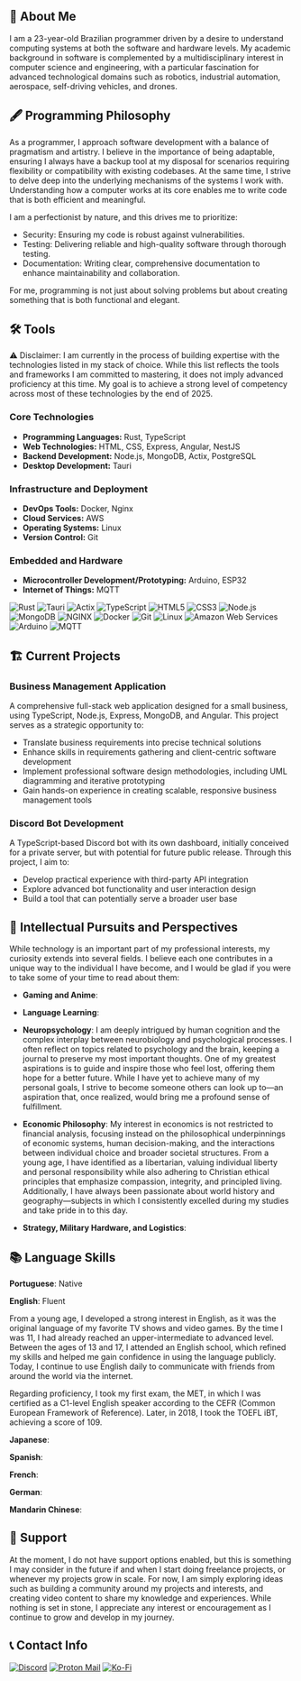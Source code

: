 ## 👤 About Me

I am a 23-year-old Brazilian programmer driven by a desire to understand computing systems at both the software and hardware levels. My academic background in software is complemented by a multidisciplinary interest in computer science and engineering, with a particular fascination for advanced technological domains such as robotics, industrial automation, aerospace, self-driving vehicles, and drones.

## 🖋️ Programming Philosophy

As a programmer, I approach software development with a balance of pragmatism and artistry. I believe in the importance of being adaptable, ensuring I always have a backup tool at my disposal for scenarios requiring flexibility or compatibility with existing codebases. At the same time, I strive to delve deep into the underlying mechanisms of the systems I work with. Understanding how a computer works at its core enables me to write code that is both efficient and meaningful.

I am a perfectionist by nature, and this drives me to prioritize:
- Security: Ensuring my code is robust against vulnerabilities.
- Testing: Delivering reliable and high-quality software through thorough testing.
- Documentation: Writing clear, comprehensive documentation to enhance maintainability and collaboration.

For me, programming is not just about solving problems but about creating something that is both functional and elegant.

## 🛠️ Tools

⚠️ Disclaimer:
I am currently in the process of building expertise with the technologies listed in my stack of choice. While this list reflects the tools and frameworks I am committed to mastering, it does not imply advanced proficiency at this time. My goal is to achieve a strong level of competency across most of these technologies by the end of 2025.

### Core Technologies

- **Programming Languages:** Rust, TypeScript
- **Web Technologies:** HTML, CSS, Express, Angular, NestJS
- **Backend Development:** Node.js, MongoDB, Actix, PostgreSQL
- **Desktop Development:** Tauri

### Infrastructure and Deployment

- **DevOps Tools:** Docker, Nginx
- **Cloud Services:** AWS
- **Operating Systems:** Linux
- **Version Control:** Git

### Embedded and Hardware

- **Microcontroller Development/Prototyping:** Arduino, ESP32
- **Internet of Things:** MQTT

![Rust](https://img.shields.io/static/v1?style=for-the-badge&message=Rust&color=000000&logo=Rust&logoColor=FFFFFF&label=)
![Tauri](https://img.shields.io/static/v1?style=for-the-badge&message=Tauri&color=222222&logo=Tauri&logoColor=24C8D8&label=)
![Actix](https://img.shields.io/static/v1?style=for-the-badge&message=Actix&color=000000&logo=Actix&logoColor=FFFFFF&label=)
![TypeScript](https://img.shields.io/static/v1?style=for-the-badge&message=TypeScript&color=3178C6&logo=TypeScript&logoColor=FFFFFF&label=)
![HTML5](https://img.shields.io/static/v1?style=for-the-badge&message=HTML5&color=E34F26&logo=HTML5&logoColor=FFFFFF&label=)
![CSS3](https://img.shields.io/static/v1?style=for-the-badge&message=CSS3&color=1572B6&logo=CSS3&logoColor=FFFFFF&label=)
![Node.js](https://img.shields.io/static/v1?style=for-the-badge&message=Node.js&color=5FA04E&logo=Node.js&logoColor=FFFFFF&label=)
![MongoDB](https://img.shields.io/static/v1?style=for-the-badge&message=MongoDB&color=47A248&logo=MongoDB&logoColor=FFFFFF&label=)
![NGINX](https://img.shields.io/static/v1?style=for-the-badge&message=NGINX&color=009639&logo=NGINX&logoColor=FFFFFF&label=)
![Docker](https://img.shields.io/static/v1?style=for-the-badge&message=Docker&color=2496ED&logo=Docker&logoColor=FFFFFF&label=)
![Git](https://img.shields.io/static/v1?style=for-the-badge&message=Git&color=F05032&logo=Git&logoColor=FFFFFF&label=)
![Linux](https://img.shields.io/static/v1?style=for-the-badge&message=Linux&color=222222&logo=Linux&logoColor=FCC624&label=)
![Amazon Web Services](https://img.shields.io/static/v1?style=for-the-badge&message=Amazon+Web+Services&color=232F3E&logo=Amazon+Web+Services&logoColor=FFFFFF&label=)
![Arduino](https://img.shields.io/static/v1?style=for-the-badge&message=Arduino&color=00878F&logo=Arduino&logoColor=FFFFFF&label=)
![MQTT](https://img.shields.io/static/v1?style=for-the-badge&message=MQTT&color=660066&logo=MQTT&logoColor=FFFFFF&label=)

## 🏗️ Current Projects

### Business Management Application
A comprehensive full-stack web application designed for a small business, using TypeScript, Node.js, Express, MongoDB, and Angular. This project serves as a strategic opportunity to:
- Translate business requirements into precise technical solutions
- Enhance skills in requirements gathering and client-centric software development
- Implement professional software design methodologies, including UML diagramming and iterative prototyping
- Gain hands-on experience in creating scalable, responsive business management tools

### Discord Bot Development
A TypeScript-based Discord bot with its own dashboard, initially conceived for a private server, but with potential for future public release. Through this project, I aim to:
- Develop practical experience with third-party API integration
- Explore advanced bot functionality and user interaction design
- Build a tool that can potentially serve a broader user base

## 🧠 Intellectual Pursuits and Perspectives

While technology is an important part of my professional interests, my curiosity extends into several fields. I believe each one contributes in a unique way to the individual I have become, and I would be glad if you were to take some of your time to read about them:

- **Gaming and Anime**:

- **Language Learning**:


- **Neuropsychology**: I am deeply intrigued by human cognition and the complex interplay between neurobiology and psychological processes. I often reflect on topics related to psychology and the brain, keeping a journal to preserve my most important thoughts. One of my greatest aspirations is to guide and inspire those who feel lost, offering them hope for a better future. While I have yet to achieve many of my personal goals, I strive to become someone others can look up to—an aspiration that, once realized, would bring me a profound sense of fulfillment.

- **Economic Philosophy**: My interest in economics is not restricted to financial analysis, focusing instead on the philosophical underpinnings of economic systems, human decision-making, and the interactions between individual choice and broader societal structures. From a young age, I have identified as a libertarian, valuing individual liberty and personal responsibility while also adhering to Christian ethical principles that emphasize compassion, integrity, and principled living. Additionally, I have always been passionate about world history and geography—subjects in which I consistently excelled during my studies and take pride in to this day.

- **Strategy, Military Hardware, and Logistics**: 

## 📚 Language Skills

**Portuguese**: Native

**English**: Fluent

From a young age, I developed a strong interest in English, as it was the original language of my favorite TV shows and video games. By the time I was 11, I had already reached an upper-intermediate to advanced level. Between the ages of 13 and 17, I attended an English school, which refined my skills and helped me gain confidence in using the language publicly. Today, I continue to use English daily to communicate with friends from around the world via the internet.

Regarding proficiency, I took my first exam, the MET, in which I was certified as a C1-level English speaker according to the CEFR (Common European Framework of Reference). Later, in 2018, I took the TOEFL iBT, achieving a score of 109.

**Japanese**:

**Spanish**: 

**French**:

**German**:

**Mandarin Chinese**:

## 💖 Support

At the moment, I do not have support options enabled, but this is something I may consider in the future if and when I start doing freelance projects, or whenever my projects grow in scale. For now, I am simply exploring ideas such as building a community around my projects and interests, and creating video content to share my knowledge and experiences. While nothing is set in stone, I appreciate any interest or encouragement as I continue to grow and develop in my journey.

## 📞 Contact Info

<a href="https://discord.com/users/222899628725633024">![Discord](https://img.shields.io/static/v1?style=for-the-badge&message=Discord&color=5865F2&logo=Discord&logoColor=FFFFFF&label=)</a>
<a href="mailto:millionsnake@protonmail.com">![Proton Mail](https://img.shields.io/static/v1?style=for-the-badge&message=Proton+Mail&color=6D4AFF&logo=Proton+Mail&logoColor=FFFFFF&label=)</a>
<a href="ko-fi.com/millionsnake">![Ko-Fi](https://img.shields.io/badge/Ko--fi-F16061?style=for-the-badge&logo=ko-fi&logoColor=white)</a>

